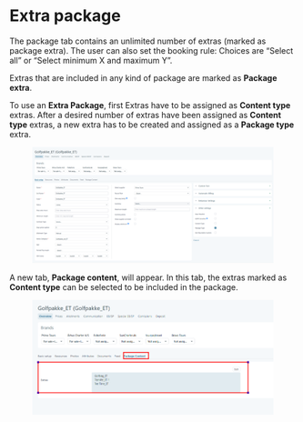 # Extra package

The package tab contains an unlimited number of extras (marked as package extra). The user can also set the booking rule: Choices are “Select all” or “Select minimum X and maximum Y”.

Extras that are included in any kind of package are marked as **Package extra**.

To use an **Extra Package**, first Extras have to be assigned as **Content type** extras. After a desired number of extras have been assigned as **Content type** extras, a new extra has to be created and assigned as a **Package type** extra.

<figure><img src="../../.gitbook/assets/image (13) (1).png" alt=""><figcaption></figcaption></figure>

&#x20;A new tab, **Package content**, will appear. In this tab, the extras marked as **Content type** can be selected to be included in the package.

<figure><img src="../../.gitbook/assets/image (12) (1).png" alt=""><figcaption></figcaption></figure>
